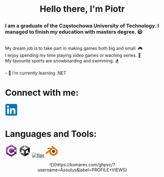 # <p align="center">Hello there, I'm Piotr </p>

### I am a graduate of the Częstochowa University of Technology. I managed to finish my education with masters degree. 😃
<br>
My dream job is to take part in making games both big and small. 🎮 
<br>
I enjoy spending my time playing video games or waching series. 🎥
<br>
My favourite sports are snowboarding and swimming. 🏂
<br>
<br>
- 🌱 I’m currently learning .NET 

# Connect with me:
[<img src='https://github.com/devicons/devicon/blob/master/icons/linkedin/linkedin-original.svg' alt='linkedin' height='40'>](https://www.linkedin.com/in/piotr-r-909271244/)  

# Languages and Tools:
[<img src='https://github.com/devicons/devicon/blob/master/icons/csharp/csharp-original.svg' alt='c#' height='40'>](https://learn.microsoft.com/pl-pl/dotnet/csharp/) 
[<img src='https://github.com/devicons/devicon/blob/master/icons/unity/unity-original.svg' alt='unity' height='40'>](https://unity.com/) 
[<img src='https://flaxengine.com/wp-content/uploads/2016/12/Web_Logo_Icon_600.png' alt='flax' height='40'>](https://flaxengine.com/) 
[<img src='https://github.com/devicons/devicon/blob/master/icons/blender/blender-original.svg' alt='bledner' height='40' width='40'>](https://www.blender.org/) 

<p align="center">
  ![](https://komarev.com/ghpvc/?username=Asoulus&label=PROFILE+VIEWS)
</p>

